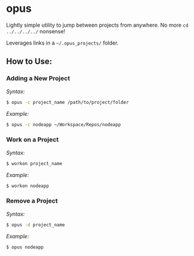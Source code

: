 # opus

Lightly simple utility to jump between projects from anywhere. No more `cd ../../../../` nonsense!

Leverages links in a `~/.opus_projects/` folder.

## How to Use:

### Adding a New Project

*Syntax:*
```bash
$ opus -c project_name /path/to/project/folder
```

*Example:*
```bash
$ opus -c nodeapp ~/Workspace/Repos/nodeapp
```

### Work on a Project

*Syntax:*
```bash
$ workon project_name
```

*Example:*
```bash
$ workon nodeapp
```

### Remove a Project

*Syntax:*
```bash
$ opus -d project_name
```

*Example:*
```bash
$ opus nodeapp
```
